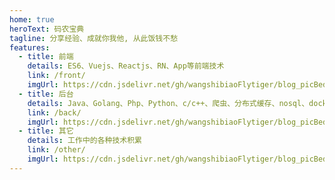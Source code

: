 ```yaml
---
home: true
heroText: 码农宝典
tagline: 分享经验、成就你我他, 从此饭钱不愁
features:
  - title: 前端
    details: ES6、Vuejs、Reactjs、RN、App等前端技术
    link: /front/
    imgUrl: https://cdn.jsdelivr.net/gh/wangshibiaoFlytiger/blog_picBed1/images/qianduan.png
  - title: 后台
    details: Java、Golang、Php、Python、c/c++、爬虫、分布式缓存、nosql、docker等后台技术
    link: /back/
    imgUrl: https://cdn.jsdelivr.net/gh/wangshibiaoFlytiger/blog_picBed1/images/houtai.png
  - title: 其它
    details: 工作中的各种技术积累
    link: /other/
    imgUrl: https://cdn.jsdelivr.net/gh/wangshibiaoFlytiger/blog_picBed1/images/zhishiku.jpg
---
```

